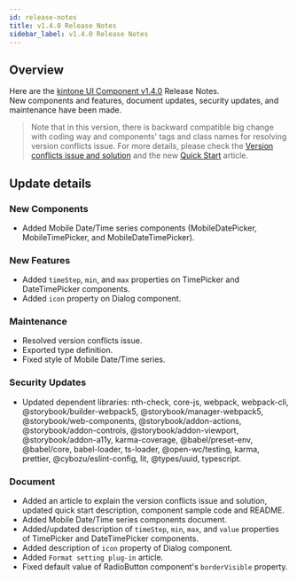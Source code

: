 ```yaml
---
id: release-notes
title: v1.4.0 Release Notes
sidebar_label: v1.4.0 Release Notes
---
```


## Overview

Here are the [kintone UI Component v1.4.0](https://github.com/kintone-labs/kintone-ui-component/releases/tag/v1.4.0) Release Notes.<br>
New components and features, document updates, security updates, and maintenance have been made.

> Note that in this version, there is backward compatible big change with coding way and components' tags and class names for resolving version conflicts issue.
> For more details, please check the [Version conflicts issue and solution](../guides/version-conflicts-issue-solution) and the new [Quick Start](../getting-started/quick-start) article.

## Update details
### New Components
- Added Mobile Date/Time series components (MobileDatePicker, MobileTimePicker, and MobileDateTimePicker).

### New Features
- Added `timeStep`, `min`, and `max` properties on TimePicker and DateTimePicker components.
- Added `icon` property on Dialog component.

### Maintenance
- Resolved version conflicts issue.
- Exported type definition.
- Fixed style of Mobile Date/Time series.

### Security Updates
- Updated dependent libraries: nth-check, core-js, webpack, webpack-cli, @storybook/builder-webpack5, @storybook/manager-webpack5, @storybook/web-components, @storybook/addon-actions, @storybook/addon-controls, @storybook/addon-viewport, @storybook/addon-a11y, karma-coverage, @babel/preset-env, @babel/core, babel-loader, ts-loader, @open-wc/testing, karma, prettier, @cybozu/eslint-config, lit, @types/uuid, typescript.

### Document
- Added an article to explain the version conflicts issue and solution, updated quick start description, component sample code and README.
- Added Mobile Date/Time series components document.
- Added/updated description of `timeStep`, `min`, `max`, and `value` properties of TimePicker and DateTimePicker components.
- Added description of `icon` property of Dialog component.
- Added `Format setting plug-in` article.
- Fixed default value of RadioButton component's `borderVisible` property.